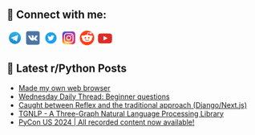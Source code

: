 ## 🔎 Connect with me:
[<img src="https://github.com/bullbesh/bullbesh/blob/main/images/Telegram.png" width="32" height="32" />](https://t.me/bullbesh)
[<img src="https://github.com/bullbesh/bullbesh/blob/main/images/VK.png" width="32" height="32" />](https://vk.com/bullbesh)
[<img src="https://github.com/bullbesh/bullbesh/blob/main/images/Twitter.png" width="32" height="32" />](https://twitter.com/bullbesh1)
[<img src="https://github.com/bullbesh/bullbesh/blob/main/images/Instagram.png" width="32" height="32" />](https://www.instagram.com/bullbesh)
[<img src="https://github.com/bullbesh/bullbesh/blob/main/images/Reddit.png" width="32" height="32" />](https://www.reddit.com/user/bullbesh)
[<img src="https://github.com/bullbesh/bullbesh/blob/main/images/YouTube.png" width="32" height="32" />](https://www.youtube.com/channel/UCtfjRs6uzgq5mfm8S06WTcg)

## 📕 Latest r/Python Posts
<!-- BLOG-POST-LIST:START -->
- [Made my own web browser](https://www.reddit.com/r/Python/comments/1du4xq9/made_my_own_web_browser/)
- [Wednesday Daily Thread: Beginner questions](https://www.reddit.com/r/Python/comments/1du0k5r/wednesday_daily_thread_beginner_questions/)
- [Caught between Reflex and the traditional approach &lpar;Django/Next.js&rpar;](https://www.reddit.com/r/Python/comments/1dtzb9f/caught_between_reflex_and_the_traditional/)
- [TGNLP - A Three-Graph Natural Language Processing Library](https://www.reddit.com/r/Python/comments/1dtycly/tgnlp_a_threegraph_natural_language_processing/)
- [PyCon US 2024 | All recorded content now available!](https://www.reddit.com/r/Python/comments/1dtxqph/pycon_us_2024_all_recorded_content_now_available/)
<!-- BLOG-POST-LIST:END -->
